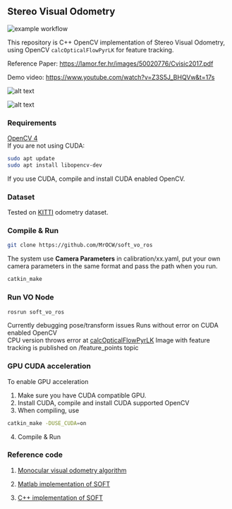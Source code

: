 ## Stereo Visual Odometry
![example workflow](https://github.com/ZhenghaoFei/visual_odom/actions/workflows/cmake.yml/badge.svg)

This repository is C++ OpenCV implementation of Stereo Visual Odometry, using OpenCV `calcOpticalFlowPyrLK` for feature tracking.

Reference Paper: https://lamor.fer.hr/images/50020776/Cvisic2017.pdf

Demo video: https://www.youtube.com/watch?v=Z3S5J_BHQVw&t=17s

![alt text](images/features.png "features")

![alt text](images/trajectory.png "trajectory")

### Requirements
[OpenCV 4](https://opencv.org/)  
If you are not using CUDA:  
```bash
sudo apt update
sudo apt install libopencv-dev 
```
If you use CUDA, compile and install CUDA enabled OpenCV.

### Dataset
Tested on [KITTI](http://www.cvlibs.net/datasets/kitti/eval_odometry.php) odometry dataset.

### Compile & Run
```bash
git clone https://github.com/MrOCW/soft_vo_ros
```
The system use **Camera Parameters** in calibration/xx.yaml, put your own camera parameters in the same format and pass the path when you run.

```bash
catkin_make
```

### Run VO Node
```bash
rosrun soft_vo_ros
```  
Currently debugging pose/transform issues 
Runs without error on CUDA enabled OpenCV  
CPU version throws error at [calcOpticalFlowPyrLK](src/feature.cpp)
Image with feature tracking is published on /feature_points topic  


### GPU CUDA acceleration
To enable GPU acceleration
1. Make sure you have CUDA compatible GPU.
2. Install CUDA, compile and install CUDA supported OpenCV 
3. When compiling, use 
```bash
catkin_make -DUSE_CUDA=on
```
4. Compile & Run

### Reference code
1. [Monocular visual odometry algorithm](https://github.com/avisingh599/mono-vo/blob/master/README.md)

2. [Matlab implementation of SOFT](https://github.com/Mayankm96/Stereo-Odometry-SOFT/blob/master/README.md)

3. [C++ implementation of SOFT](https://github.com/ZhenghaoFei/visual_odom)  